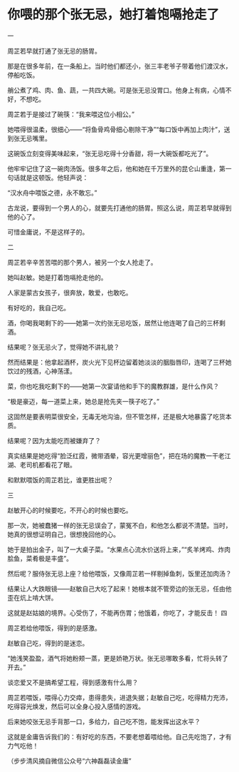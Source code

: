 # 你喂的那个张无忌，她打着饱嗝抢走了

一 

周芷若早就打通了张无忌的肠胃。 

那是在很多年前，在一条船上。当时他们都还小，张三丰老爷子带着他们渡汉水，停船吃饭。 

艄公煮了鸡、肉、鱼、蔬，一共四大碗。可是张无忌没胃口。他身上有病，心情不好，不想吃。 

周芷若于是接过了碗筷：“我来喂这位小相公。” 

她喂得很温柔，很细心——“将鱼骨鸡骨细心剔除干净”“每口饭中再加上肉汁”，送到张无忌嘴里。 

这碗饭立刻变得美味起来，“张无忌吃得十分香甜，将一大碗饭都吃光了”。 

他牢牢记住了这一碗肉汤饭。很多年之后，他和她在千万里外的昆仑山重逢，第一句话就是这顿饭。他轻声说： 

“汉水舟中喂饭之德，永不敢忘。” 

古龙说，要得到一个男人的心，就要先打通他的肠胃。照这么说，周芷若早就得到他的心了。 

可惜金庸说，不是这样子的。 

二 

周芷若辛辛苦苦喂的那个男人，被另一个女人抢走了。 

她叫赵敏。她是打着饱嗝抢走他的。 

人家是蒙古女孩子，很奔放，敢爱，也敢吃。 

有好吃的，我自己吃。 

酒，你喝我喝剩下的——她第一次约张无忌吃饭，居然让他连喝了自己的三杯剩酒。 

结果呢？张无忌火了，觉得她不讲礼貌？ 

然而结果是：他拿起酒杯，炭火光下见杯边留着她淡淡的胭脂唇印，连喝了三杯她饮过的残酒，心神荡漾。 

菜，你也吃我吃剩下的——她第一次宴请他和手下的魔教群雄，是什么作风？ 

“极是豪迈，每一道菜上来，她总是抢先夹一筷子吃了。” 

这固然是要表明菜很安全，无毒无地沟油，但不管怎样，还是极大地暴露了吃货本质。 

结果呢？因为太能吃而被嫌弃了？ 

真实结果是她吃得“脸泛红霞，微带酒晕，容光更增丽色”，把在场的魔教一干老江湖、老司机都看花了眼。 

和默默喂饭的周芷若比，谁更胜出呢？ 

三 

赵敏开心的时候要吃，不开心的时候也要吃。 

那一次，她被蠢猪一样的张无忌误会了，蒙冤不白，和他怎么都说不清楚。当时，她真的很想证明自己，很想挽回他的心。 

她于是拍出金子，叫了一大桌子菜。“水果点心流水价送将上来，”“炙羊烤鸡、炸肉脍鱼，菜肴极是丰盛”。 

然后呢？服侍张无忌上座？给他喂饭，又像周芷若一样剔掉鱼刺，饭里还加肉汤？ 

结果让人大跌眼镜——赵敏自己大吃了起来！她根本就不管旁边的张无忌，任由他歪在炕上啃大饼。 

这就是赵姑娘的境界。心受伤了，不能再伤胃；他饿着，你吃了，才能反击！ 四 

周芷若给他喂饭，得到的是感激。 

赵敏自己吃，得到的是迷恋。 

“她浅笑盈盈，酒气将她粉颊一蒸，更是娇艳万状。张无忌哪敢多看，忙将头转了开去。” 

谈恋爱又不是搞希望工程，得到感激有什么用？ 

周芷若喂饭，喂得心力交瘁，患得患失，进退失据；赵敏自己吃，吃得精力充沛，吃得容光焕发，然后可以全身心投入感情的游戏。 

后来她咬张无忌手背那一口，多给力，自己吃不饱，能发挥出这水平？ 

这就是金庸告诉我们的：有好吃的东西，不要老想着喂给他。自己先吃饱了，才有力气吃他！ 

（步步清风摘自微信公众号“六神磊磊读金庸”
